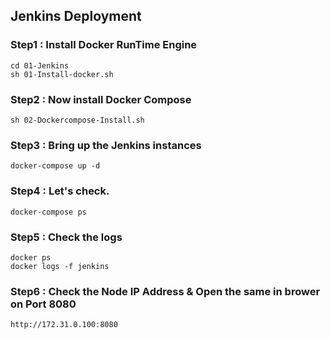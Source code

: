 ## Jenkins Deployment 

### Step1 : Install Docker RunTime Engine

```
cd 01-Jenkins
sh 01-Install-docker.sh
``` 



### Step2 : Now install Docker Compose  
```
sh 02-Dockercompose-Install.sh
```

### Step3 : Bring up the Jenkins instances 
```
docker-compose up -d
```

### Step4 : Let's check.
```
docker-compose ps 
```

### Step5 : Check the logs 
```
docker ps 
docker logs -f jenkins 
```

### Step6 : Check the Node IP Address & Open the same in brower on Port 8080
```
http://172.31.0.100:8080
```
